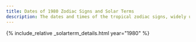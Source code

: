 ```yaml
---
title: Dates of 1980 Zodiac Signs and Solar Terms
description: The dates and times of the tropical zodiac signs, widely used in western astrology, and solar terms of year 1980
---
```

{% include_relative _solarterm_details.html year="1980" %}
